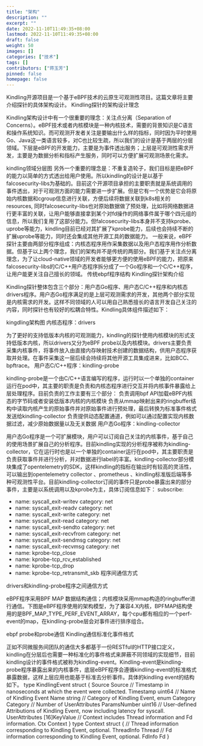 ```yaml
---
title: "架构"
description: ""
excerpt: ""
date: 2022-11-10T11:49:35+08:00
lastmod: 2022-11-10T11:49:35+08:00
draft: false
weight: 50
images: []
categories: ["技术"]
tags: []
contributors: ["蒋玉芳"]
pinned: false
homepage: false
---
```


Kindling开源项目是一个基于eBPF技术的云原生可观测性项目。这篇文章将主要介绍探针的具体架构设计。
Kindling探针的架构设计理念

Kindling架构设计中有一个很重要的理念：关注点分离（Separation of Concerns）。eBPF技术或者内核模块是一种内核技术，需要的背景知识是C语言和操作系统知识。而可观测开发者关注是要输出什么样的指标，同时因为平时使用Go、Java这一类语言较多，对C也比较生疏，所以我们的设计是基于两层的分层领域。下层是eBPF的开发能力，主要是为事件透出服务；上层是可观测性需求开发，主要是为数据分析和指标产生服务，同时可以方便扩展可观测场景化需求。


kindling领域分层图
另外一个重要的理念是：不重复造轮子，我们目标是把eBPF的能力以简单的方式透出给用户使用。所以kindling的设计是以基于falcosecurity-libs为基础的。目前这个开源项目承担的主要职责就是系统调用的事件透出，对于可观测方面的能力需要进一步扩展。但是它有一个优势是它会将原始内核数据和cgroup信息进行关联，方便后续将数据关联到k8s相关的resources, 同时falcosecurity-libs也对原始数据做了预处理，比如将网络数据进行更丰富的关联，让用户能够直接拿到某个对fd操作的网络事件属于哪个四元组的信息，所以我们复用了这部分能力。但falcosecurity-libs本身并不支持kprobe、uprobe等能力，kindling目前已经对其扩展了kprobe能力，后续也会持续不断的扩展uprobe等能力，同时还会集成其他开源工具的数据能力。
一般来说，eBPF探针主要由两部分程序组成：内核态程序用作采集数据以及用户态程序用作分析数据。但基于以上两个理念，我们的架构并不是传统的两部分。我们基于关注点分离理念，为了让cloud-native领域的开发者能够更方便的使用eBPF的能力，把原来falcosecurity-libs的C/C++用户态程序拆分成了一个Go程序和一个C/C++程序，让用户能更关注自己擅长的领域。
传统ebpf程序结构
Kindling探针架构介绍

Kindling探针整体包含三个部分：用户态Go程序、用户态C/C++程序和内核态drivers程序。用户态Go程序满足的是上层可观测需求的开发，其他两个部分实现是内核需求的开发。这样不同领域的人可以用自己熟悉擅长的语言开发自己关注的内容，同时探针也有较好的松耦合特性。Kindling具体组件描述如下：

kingdling架构图
内核态程序：drivers

为了更好的支持低版本内核的可观测能力，kindling的探针使用内核模块的形式支持低版本内核，所以drivers又分为eBPF probe以及内核模块。drivers主要负责采集内核事件，将事件放入由直接内存映射技术创建的数据结构，供用户态程序获取并处理。在事件采集这一层后续会持续将其他开源工具集成进来，比如BCC、bpftrace。
用户态C/C++程序：kindling-probe

kindling-probe是一个由C/C++语言编写的程序，运行时以一个单独的container运行在pod中，其主要的职责是负责和内核态程序进行交互并将内核事件暴露给上层处理程序。目前负责的工作主要有三个部分：
负责调用bpf API加载eBPF内核态的字节码或者安装低版本内核的内核模块
负责从mmap映射出来的ringbuffer结构中读取内核产生的原始事件并对原始事件进行预处理，最后转换为标准事件格式发送给kindling-collector
负责提供动态配置通道，例如可以通过配置实现内核数据过滤，减少原始数据量以及无关数据
用户态Go程序：kindling-collector

用户态Go程序是一个可扩展模块，用户可以订阅自己关注的内核事件，基于自己的使用场景扩展自己的分析程序。目前kindling实现的分析程序被称为kindling-collector，它在运行时也是以一个单独的container运行在pod中，其主要职责是负责获取事件并进行分析，并对数据进行label的丰富。kindling-collector部分模块集成了opentelemetry的SDK，这样kindling的指标在输出时有较高的灵活性，可以输出到opentelemetry collector 、prometheus 、kindling标准版后端等多种可观测性平台。目前kindling-collector订阅的事件只是probe暴露出来的部分事件，主要是以系统调用以及kprobe为主，具体订阅信息如下：
subscribe:
- name: syscall_exit-writev
category: net
- name: syscall_exit-readv
category: net
- name: syscall_exit-write
category: net
- name: syscall_exit-read
category: net
- name: syscall_exit-sendto
category: net
- name: syscall_exit-recvfrom
category: net
- name: syscall_exit-sendmsg
category: net
- name: syscall_exit-recvmsg
category: net
- name: kprobe-tcp_close
- name: kprobe-tcp_rcv_established
- name: kprobe-tcp_drop
- name: kprobe-tcp_retransmit_skb
程序间通信方式

drivers和kindling-probe程序之间通信方式

eBPF程序采用BPF MAP 数据结构通信；内核模块采用mmap构造的ringbuffer进行通信。下图是eBPF程序使用的架构模型，为了兼容4.X内核，BPFMAP结构使用的是BPF_MAP_TYPE_PERF_EVENT_ARRAY，每个cpu都有相应的一个perf-event的map，在kindling-probe层会对事件进行排序组合。

ebpf probe和probe通信
Kindling通信标准化事件格式

正如不同微服务间团队的通信大多都基于一份RESTful的HTTP接口定义，kindling在分层后也需要一种标准化的事件格式来屏蔽不同领域的实现细节，目前kindling设计的事件格式被称为kindling-event。Kindling-event是kindling-probe程序暴露出来的内核事件，底层eBPF程序会遵循kindling-event的标准格式暴露数据，这样上层应用也能基于标准去分析事件。具体的kindling event的结构如下。
type KindlingEvent struct {
Source Source
// Timestamp in nanoseconds at which the event were collected.
Timestamp uint64
// Name of Kindling Event
Name string
// Category of Kindling Event, enum
Category Category
// Number of UserAttributes
ParamsNumber uint16
// User-defined Attributions of Kindling Event, now including latency for syscall.
UserAttributes [16]KeyValue
// Context includes Thread information and Fd information.
Ctx Context
}
type Context struct {
// Thread information corresponding to Kindling Event, optional.
ThreadInfo Thread
// Fd information corresponding to Kindling Event, optional.
FdInfo Fd
}